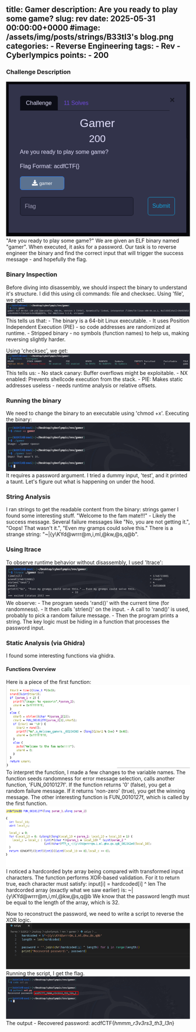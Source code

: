 title: Gamer
description: Are you ready to play some game?
slug: rev
date: 2025-05-31 00:00:00+0000
#image: /assets/img/posts/strings/B33tl3's blog.png
categories:
    - Reverse Engineering
tags:
    - Rev
    - Cyberlympics
points:
    - 200
---

### Challenge Description
![Challenge](/assets/img/posts/gamer/gamer.png)
"Are you ready to play some game?"
We are given an ELF binary named "gamer". When executed, it asks for a password. Our task is to reverse engineer the binary and find the correct input that will trigger the success message - and hopefully the flag.

### Binary Inspection
Before diving into disassembly, we should inspect the binary to understand it's structure. I did this using cli commands: file and checksec.
Using 'file', we get: ![Challenge](/assets/img/posts/gamer/file.png)
This tells us that:
    - The binary is a 64-bit Linux executable.
    - It uses Position Independent Execution (PIE) - so code addresses are randomized at runtime.
    - Stripped binary - no symbols (function names) to help us, making reversing slightly harder.

Using 'checksec', we get: ![Challenge](/assets/img/posts/gamer/checksec.png)
This tells us:
    - No stack canary: Buffer overflows might be exploitable.
    - NX enabled: Prevents shellcode execution from the stack.
    - PIE: Makes static addresses useless - needs runtime analysis or relative offsets. 

### Running the binary
We need to change the binary to an executable using 'chmod +x'. Executing the binary: ![Challenge](/assets/img/posts/gamer/execute.png)
It requires a password argument. I tried a dummy input, 'test', and it printed a taunt. Let's figure out what is happening on under the hood.

### String Analysis
I ran strings to get the readable content from the binary: strings gamer
I found some interesting stuff. "Welcome to the fam mate!!!" - Likely the success message.
Several failure messages like "No, you are not getting it.", "Oops! That wasn't it.", "Even my gramps could solve this."
There is a strange string: "~|{y\KYd@wrrr@m,i,ml,@kw,@s,q@b". 

### Using ltrace
To observe runtime behavior without disassembly, I used 'ltrace': ![Challenge](/assets/img/posts/gamer/ltrace.png)
We observe:
    - The program seeds 'rand()' with the current time (for randomness).
    - It then calls 'strlen()' on the input.
    - A call to 'rand()' is used, probably to pick a random failure message.
    - Then the program prints a string.
The key logic must be hiding in a function that processes the password input.

### Static Analysis (via Ghidra)
I found some interesting functions via ghidra.
#### Functions Overview
Here is a piece of the first function: ![Challenge](/assets/img/posts/gamer/main.png)
To interpret the function, I made a few changes to the variable names. The function seeds randomness for error message selection, calls another function, 'FUN_0010127f'. 
If the function returns '0' (false), you get a random failure message. If it returns 'non-zero' (true), you get the winning message.
The other interesting function is FUN_0010127f, which is called by the first function.
![Challenge](/assets/img/posts/gamer/func.png)
I noticed a hardcorded byte array being compared with transformed input characters. The function performs XOR-based validation. For it to return true, each character must satisfy: input[i] = hardcoded[i] ^ len
The hardcorded array (exactly what we saw earlier) is: ~|{y\KYd@wrrr@m,i,ml,@kw,@s,q@b
We know that the password length must be equal to the length of the array, which is 32.

Now to reconstruct the password, we need to write a script to reverse the XOR logic.
![Challenge](/assets/img/posts/gamer/code.png)
Running the script, I get the flag.
![Challenge](/assets/img/posts/gamer/result.png)
The output - 
Recovered password: acdfCTF{_hmmm_r3v3rs3_th3_l3n_}
